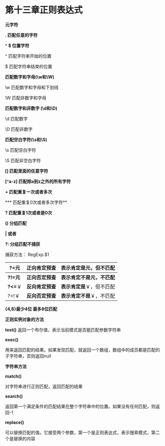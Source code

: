 # 第十三章正则表达式

**元字符**

**. 匹配任意的字符**

**^ $ 位置字符**

^ 匹配字符串开始的位置

$ 匹配字符串结束的位置

**匹配数字和字母(\w和\W)**

\w 匹配数字和字母和下划线

\W 匹配非数字和字母

**匹配数字和非数字 (\d和\D)**

\d 匹配数字 

\D 匹配非数字

**匹配空白字符(\s和\S)**

\s 匹配空白字符

\S 匹配非空白字符

**[] 匹配里面的任意字符**

**[^a-z] 匹配除a到z之外的所有字符**

**+ 匹配重复一次或者多次**

*** 匹配重复0次或者多次字符**

**? 匹配重复1次或者是0次**

**() 分组匹配**

**| 或者**

**?: 分组匹配不捕获**

捕获方法： RegExp.$1

| **?=元**  | **正向肯定预查** | **表示肯定是元，但不匹配** |
| --------- | ---------------- | -------------------------- |
| **?!=元** | **正向否定预查** | **表示肯定不是元，不匹配** |
| **?<=**￥ | **反向肯定预查** | **表示肯定是**￥，但不匹配 |
| ?<!￥     | **反向否定预查** | **表示肯定不是**￥，不匹配 |

**{4,8}最少4位 最多8位匹配**

**正则实例对象的方法**

**test()**
返回一个布尔值，表示当前模式是否能匹配参数字符串

**exec()**

用来返回匹配的结果。如果发现匹配，就返回一个数组，数组中的成员都是匹配的子字符串，否则返回null

**字符串方法**

**match()**

对字符串进行正则匹配，返回匹配的结果

**search()**

返回第一个满足条件的匹配结果在整个字符串中的位置。如果没有任何匹配，则返回-1

**replace()**

可以替换匹配的值。它接受两个参数，第一个是正则表达式，表示搜索模式，第二个是替换的内容